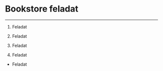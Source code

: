 # Bookstore feladat
----------------------

1. Feladat

2. Feladat

3. Feladat

4. Feladat

* Feladat